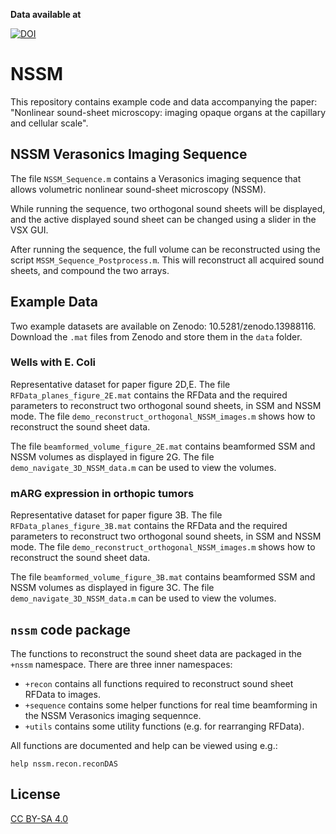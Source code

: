 **Data available at**

[![DOI](https://zenodo.org/badge/DOI/10.5281/zenodo.13988116.svg)](https://doi.org/10.5281/zenodo.13988116)

# NSSM

This repository contains example code and data accompanying the paper: "Nonlinear sound-sheet microscopy: imaging opaque organs at the capillary and cellular scale".

## NSSM Verasonics Imaging Sequence
The file `NSSM_Sequence.m` contains a Verasonics imaging sequence that allows
volumetric nonlinear sound-sheet microscopy (NSSM). 

While running the sequence, two orthogonal sound sheets will be displayed, and
the active displayed sound sheet can be changed using a slider in the VSX GUI. 

After running the sequence, the full volume can be reconstructed using the
script `MSSM_Sequence_Postprocess.m`. This will reconstruct all acquired sound 
sheets, and compound the two arrays. 

## Example Data
Two example datasets are available on Zenodo:
10.5281/zenodo.13988116. Download the `.mat` files
from Zenodo and store them in the `data` folder. 


### Wells with E. Coli 
Representative dataset for paper figure 2D,E. The file
`RFData_planes_figure_2E.mat` contains the RFData and the required parameters to
reconstruct two orthogonal sound sheets, in SSM and NSSM mode. The file
`demo_reconstruct_orthogonal_NSSM_images.m` shows how to reconstruct the sound sheet data. 

The file `beamformed_volume_figure_2E.mat` contains beamformed SSM and NSSM
volumes as displayed in figure 2G. The file `demo_navigate_3D_NSSM_data.m` can
be used to view the volumes. 

### mARG expression in orthopic tumors 
Representative dataset for paper figure 3B. The file
`RFData_planes_figure_3B.mat` contains the RFData and the required parameters to
reconstruct two orthogonal sound sheets, in SSM and NSSM mode. The file
`demo_reconstruct_orthogonal_NSSM_images.m` shows how to reconstruct the sound sheet data. 

The file `beamformed_volume_figure_3B.mat` contains beamformed SSM and NSSM
volumes as displayed in figure 3C. The file `demo_navigate_3D_NSSM_data.m` can
be used to view the volumes. 

## `nssm` code package

The functions to reconstruct the sound sheet data are packaged in the `+nssm`
namespace. There are three inner namespaces:
- `+recon` contains all functions required to reconstruct sound sheet RFData to
  images. 
- `+sequence` contains some helper functions for real time beamforming in the
  NSSM Verasonics imaging sequennce. 
- `+utils` contains some utility functions (e.g. for rearranging RFData).

All functions are documented and help can be viewed using e.g.:
```
help nssm.recon.reconDAS
``` 

## License
[CC BY-SA 4.0](https://creativecommons.org/licenses/by-sa/4.0/)
